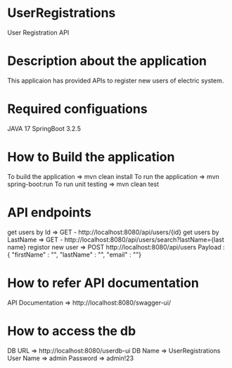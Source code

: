 # UserRegistrations
User Registration API

# Description about the application
This applicaion has provided APIs to register new users of electric system.

# Required configuations
JAVA 17 
SpringBoot 3.2.5

# How to Build the application
To build the application => mvn clean install 
To run the application   => mvn spring-boot:run
To run unit testing      => mvn clean test

# API endpoints
get users by Id       => GET - http://localhost:8080/api/users/{id}
get users by LastName => GET - http://localhost:8080/api/users/search?lastName={last name}
registor new user     => 
        POST http://localhost:8080/api/users 
        Payload : { "firstName" : "", "lastName" : "", "email" : ""}

# How to refer API documentation
API Documentation => http://localhost:8080/swagger-ui/

# How to access the db
DB URL      => http://localhost:8080/userdb-ui
DB Name     => UserRegistrations
User Name   => admin
Password    => admin!23
